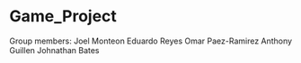 # Game_Project
Group members:
Joel Monteon
Eduardo Reyes
Omar Paez-Ramirez
Anthony Guillen
Johnathan Bates

